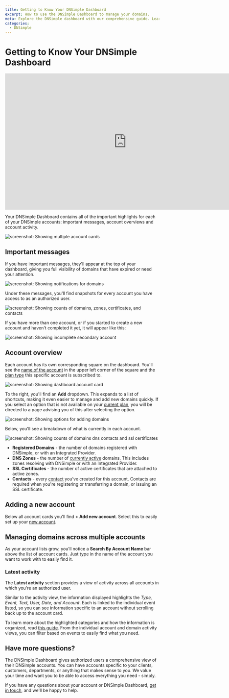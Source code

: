 ```yaml
---
title: Getting to Know Your DNSimple Dashboard
excerpt: How to use the DNSimple Dashboard to manage your domains.
meta: Explore the DNSimple dashboard with our comprehensive guide. Learn to navigate your domain list, manage settings, and optimize your online presence effortlessly.
categories:
  - DNSimple
---
```


# Getting to Know Your DNSimple Dashboard

<iframe width="791" height="445" src="https://www.youtube.com/embed/TAJ8R12hLrI" title="" frameborder="0" allow="accelerometer; autoplay; clipboard-write; encrypted-media; gyroscope; picture-in-picture; web-share" allowfullscreen></iframe>

Your DNSimple Dashboard contains all of the important highlights for each of your DNSimple accounts: important messages, account overviews and account activity.

![screenshot: Showing multiple account cards](/files/dashboard-account-cards.png)

## Important messages

If you have important messages, they'll appear at the top of your dashboard, giving you full visibility of domains that have expired or need your attention.

![screenshot: Showing notifications for domains](/files/dashboard-important-reminder.png)

Under these messages, you'll find snapshots for every account you have access to as an authorized user.

![screenshot: Showing counts of domains, zones, certificates, and contacts](/files/dashboard-account-card.png)

If you have more than one account, or if you started to create a new account and haven't completed it yet, it will appear like this:

![screenshot: Showing incomplete secondary account](/files/dashboard-multiple-account-card.png)

## Account overview

Each account has its own corresponding square on the dashboard. You'll see the [name of the account](/articles/changing-account-information/#changing-other-account-data) in the upper left corner of the square and the [plan type](/articles/changing-account-information/#changing-other-account-data) this specific account is subscribed to.

![screenshot: Showing dashboard account card](/files/dashboard-account-name.png)

To the right, you'll find an **Add** dropdown. This expands to a list of shortcuts, making it even easier to manage and add new domains quickly. If you select an option that is not available on your [current plan](/articles/dnsimple-plans), you will be directed to a page advising you of this after selecting the option.

![screenshot: Showing options for adding domains](/files/dashboard-account-card-add-dropdown.png)

Below, you'll see a breakdown of what is currently in each account.

![screenshot: Showing counts of domains dns contacts and ssl certificates](/files/dashboard-account-card-category.png)

- **Registered Domains** - the number of domains registered with DNSimple, or with an Integrated Provider.
- **DNS Zones** - the number of [currently active](/articles/managing-integrated-zones/) domains. This includes zones resolving with DNSimple or with an Integrated Provider.
- **SSL Certificates** - the number of active certificates that are attached to active zones.
- **Contacts** - every [contact](/articles/contact-management/) you've created for this account. Contacts are required when you're registering or transferring a domain, or issuing an SSL certificate.

## Adding a new account

Below all account cards you'll find **+ Add new account**. Select this to easily set up your [new account](/articles/account-creation/).

## Managing domains across multiple accounts

As your account lists grow, you'll notice a **Search By Account Name** bar above the list of account cards. Just type in the name of the account you want to work with to easily find it.

### Latest activity

The **Latest activity** section provides a view of activity across all accounts in which you're an authorized user.

Similar to the activity view, the information displayed highlights the _Type, Event, Text, User, Date, and Account_. Each is linked to the individual event listed, so you can see information specific to an account without scrolling back up to the account card.

To learn more about the highlighted categories and how the information is organized, read [this guide](/articles/activity-tracking/#activity-tracking-at-the-account-level). From the individual account and domain activity views, you can filter based on events to easily find what you need.

## Have more questions?

The DNSimple Dashboard gives authorized users a comprehensive view of their DNSimple accounts. You can have accounts specific to your clients, customers, departments, or anything that makes sense to you. We value your time and want you to be able to access everything you need - simply.

If you have any questions about your account or DNSimple Dashboard, [get in touch](https://dnsimple.com/feedback), and we'll be happy to help.
